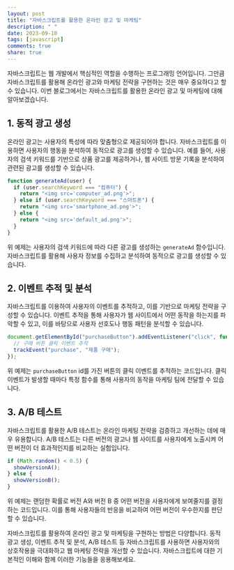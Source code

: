 ```yaml
---
layout: post
title: "자바스크립트를 활용한 온라인 광고 및 마케팅"
description: " "
date: 2023-09-10
tags: [javascript]
comments: true
share: true
---
```


자바스크립트는 웹 개발에서 핵심적인 역할을 수행하는 프로그래밍 언어입니다. 그만큼 자바스크립트를 활용해 온라인 광고와 마케팅 전략을 구현하는 것은 매우 중요하다고 할 수 있습니다. 이번 블로그에서는 자바스크립트를 활용한 온라인 광고 및 마케팅에 대해 알아보겠습니다.

## 1. 동적 광고 생성

온라인 광고는 사용자의 특성에 따라 맞춤형으로 제공되어야 합니다. 자바스크립트를 이용하면 사용자의 행동을 분석하여 동적으로 광고를 생성할 수 있습니다. 예를 들어, 사용자의 검색 키워드를 기반으로 상품 광고를 제공하거나, 웹 사이트 방문 기록을 분석하여 관련된 광고를 생성할 수 있습니다.

```javascript
function generateAd(user) {
  if (user.searchKeyword === "컴퓨터") {
    return "<img src='computer_ad.png'>";
  } else if (user.searchKeyword === "스마트폰") {
    return "<img src='smartphone_ad.png'>";
  } else {
    return "<img src='default_ad.png'>";
  }
}
```

위 예제는 사용자의 검색 키워드에 따라 다른 광고를 생성하는 `generateAd` 함수입니다. 자바스크립트를 활용해 사용자 정보를 수집하고 분석하여 동적으로 광고를 생성할 수 있습니다.

## 2. 이벤트 추적 및 분석

자바스크립트를 이용하여 사용자의 이벤트를 추적하고, 이를 기반으로 마케팅 전략을 구성할 수 있습니다. 이벤트 추적을 통해 사용자가 웹 사이트에서 어떤 동작을 하는지를 파악할 수 있고, 이를 바탕으로 사용자 선호도나 행동 패턴을 분석할 수 있습니다.

```javascript
document.getElementById("purchaseButton").addEventListener("click", function() {
  // 구매 버튼 클릭 이벤트 추적
  trackEvent("purchase", "제품 구매");
});
```

위 예제는 `purchaseButton` id를 가진 버튼의 클릭 이벤트를 추적하는 코드입니다. 클릭 이벤트가 발생할 때마다 특정 함수를 통해 사용자의 동작을 마케팅 팀에 전달할 수 있습니다.

## 3. A/B 테스트

자바스크립트를 활용한 A/B 테스트는 온라인 마케팅 전략을 검증하고 개선하는 데에 매우 유용합니다. A/B 테스트는 다른 버전의 광고나 웹 사이트를 사용자에게 노출시켜 어떤 버전이 더 효과적인지를 비교하는 실험입니다.

```javascript
if (Math.random() < 0.5) {
  showVersionA();
} else {
  showVersionB();
}
```

위 예제는 랜덤한 확률로 버전 A와 버전 B 중 어떤 버전을 사용자에게 보여줄지를 결정하는 코드입니다. 이를 통해 사용자들의 반응을 비교하여 어떤 버전이 우수한지를 판단할 수 있습니다.

자바스크립트를 활용하여 온라인 광고 및 마케팅을 구현하는 방법은 다양합니다. 동적 광고 생성, 이벤트 추적 및 분석, A/B 테스트 등 자바스크립트를 사용하면 사용자와의 상호작용을 극대화하고 웹 마케팅 전략을 개선할 수 있습니다. 자바스크립트에 대한 기본적인 이해와 함께 이러한 기능들을 응용해보세요.